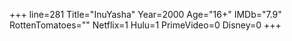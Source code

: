 +++
line=281
Title="InuYasha"
Year=2000
Age="16+"
IMDb="7.9"
RottenTomatoes=""
Netflix=1
Hulu=1
PrimeVideo=0
Disney=0
+++

